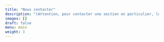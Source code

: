 ```yaml
---
title: "Nous contacter"
description: "(Attention, pour contacter une section en particulier, les coordonnées sont affichées dans les pages spécifiques à chaque section)"
images: []
draft: false
menu: main
weight: 3
---
```

